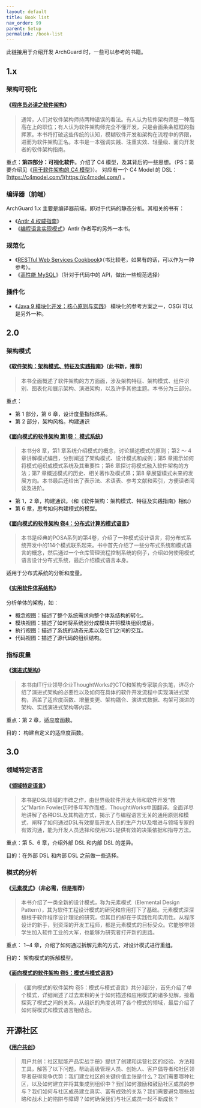 ```yaml
---
layout: default
title: Book list
nav_order: 99
parent: Setup
permalink: /book-list
---
```


此链接用于介绍开发 ArchGuard 时，一些可以参考的书籍。

## 1.x

### 架构可视化

#### 《[程序员必读之软件架构](https://book.douban.com/subject/26248182/)》

> 通常，人们对软件架构师持两种错误的看法。有人认为软件架构师是一种高高在上的职位；有人认为软件架构师完全不懂开发，只是会画条条框框的指挥家。本书将打破这些传统的认知，模糊软件开发和架构在流程中的界限，进而为软件架构正名。本书是一本强调实践、注重实效、轻量级、面向开发者的软件架构指南。

重点：**第四部分：可视化软件**。介绍了 C4 模型，及其背后的一些思想。（PS：简要介绍见《[用于软件架构的 C4 模型](https://www.infoq.cn/article/C4-architecture-model/)》）。 对应有一个 C4 Model 的 DSL： [https://c4model.com/](https://c4model.com/) 。

### 编译器（前端）

ArchGuard 1.x 主要是编译器前端，即对于代码的静态分析。其相关的书有：

- 《[Antlr 4 权威指南](https://book.douban.com/subject/27082372/)》
- 《[编程语言实现模式](https://book.douban.com/subject/10482195/)》Antlr 作者写的另外一本书。

### 规范化

- 《[RESTful Web Services Cookbook](https://book.douban.com/subject/6837645/)》（书比较老，如果有的话，可以作为一种参考）。
- 《[高性能 MySQL](https://book.douban.com/subject/23008813/)》（针对于代码中的 API，做出一些规范选择）

### 插件化

- 《[Java 9 模块化开发：核心原则与实践](https://book.douban.com/subject/30297395/)》 模块化的参考方案之一，OSGi 可以是另外一种。

## 2.0

### 架构模式

#### 《[软件架构：架构模式、特征及实践指南](https://book.douban.com/subject/35487561/)》（此书新，推荐）

> 本书全面概述了软件架构的方方面面，涉及架构特征、架构模式、组件识别、图表化和展示架构、演进架构，以及许多其他主题。本书分为三部分。

重点：

- 第 1 部分，第 6 章，设计度量指标体系。
- 第 2 部分，架构风格。构建通识

#### 《[面向模式的软件架构 第1卷： 模式系统](https://book.douban.com/subject/25741382/)》

> 本书分8 章，第1 章系统介绍模式的概念，讨论描述模式的原则；第2 ～ 4 章讲解模式编目，分别阐述了架构模式、设计模式和成例；第5 章揭示如何将模式组织成模式系统及其重要性；第6 章探讨将模式融入软件架构的方法；第7 章概述模式的历史、相关著作及模式界；第8 章展望模式未来的发展方向。本书最后还给出了表示法、术语表、参考文献和索引，方便读者阅读及进阶。

- 第 1，2 章，构建通识。（和《软件架构：架构模式、特征及实践指南》相似）
- 第 6 章，思考如何构建模式的模型。

#### 《[面向模式的软件架构 卷4：分布式计算的模式语言](https://book.douban.com/subject/4848563/)》

> 本书是经典的POSA系列的第4卷，介绍了一种模式设计语言，将分布式系统开发中的114个模式联系起来。书中首先介绍了一些分布式系统和模式语言的概念，然后通过一个仓库管理流程控制系统的例子，介绍如何使用模式语言设计分布式系统，最后介绍模式语言本身。

适用于分布式系统的分析和度量。

#### 《[实用软件体系结构](https://book.douban.com/subject/1182591/)》

分析单体的架构，如：

- 概念视图：描述了整个系统需求向整个体系结构的转化。
- 模块视图：描述了如何将系统划分成模块并将模块组织成层。
- 执行视图：描述了系统的动态元素以及它们之间的交互。
- 代码视图：描述了源代码的组织结构。


### 指标度量

#### 《[演进式架构](https://book.douban.com/subject/34793521/)》

> 本书由IT行业领导企业ThoughtWorks的CTO和架构专家联合执笔，详尽介绍了演进式架构的必要性以及如何在具体的软件开发流程中实现演进式架构，涵盖了适应度函数、增量变更、架构耦合、演进式数据、构架可演进的架构、实践演进式架构等内容。

重点：第 2 章，适应度函数。

目的： 构建自定义的适应度函数。

## 3.0

### 领域特定语言 

#### 《[领域特定语言](https://book.douban.com/subject/21964984/)》

> 本书是DSL领域的丰碑之作，由世界级软件开发大师和软件开发“教父”Martin Fowler历时多年写作而成，ThoughtWorks中国翻译。全面详尽地讲解了各种DSL及其构造方式，揭示了与编程语言无关的通用原则和模式，阐释了如何通过DSL有效提高开发人员的生产力以及增进与领域专家的有效沟通，能为开发人员选择和使用DSL提供有效的决策依据和指导方法。

重点：第 5、6 章，介绍外部 DSL 和内部 DSL 的差异。

目的：在外部 DSL 和内部 DSL 之前做一些选择。

### 模式的分析

#### 《[元素模式](https://book.douban.com/subject/25908396/)》（非必需，但是推荐）

> 本书介绍了一类全新的设计模式，称为元素模式（Elemental Design Pattern），其为软件工程设计模式的研究和应用打下了基础。元素模式深深植根于软件程序设计理论的研究，但其目的却在于实践性和实用性。从程序设计的新手，到资深的开发工程师，都是元素模式的目标受众。它能够带领学生加入软件工业的大军，也能够为研究者打开新的思路。

重点： 1~4 章，介绍了如何通过拆解元素的方式，对设计模式进行重组。

目的： 架构模式的拆解模型。

#### 《[面向模式的软件架构 卷5：模式与模式语言](https://book.douban.com/subject/6819532/)》

> 《面向模式的软件架构 卷5：模式与模式语言》共分3部分，首先介绍了单个模式，详细阐述了过去累积的关于如何描述和应用模式的诸多见解，接着探究了模式之间的关系，从组织的角度说明了各个模式的领域，最后介绍了如何将模式和模式语言相结合。

## 开源社区

#### 《[用户共创](https://book.douban.com/subject/35531548/)》

> 用户共创：社区赋能产品实战手册》提供了创建和运营社区的经验、方法和工具，解答了以下问题，帮助高级管理人员、创始人、客户倡导者和社区领导者获得竞争优势：我们建立社区的关键价值主张是什么？我们需要哪种社区，以及如何建立并将其集成到组织中？我们如何激励和鼓励社区成员的参与？我们如何与社区成员建立真实、富有成效的关系？我们需要避免哪些战略和战术上的陷阱与障碍？如何确保我们与社区成员一起不断成长？

